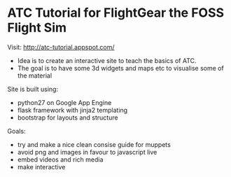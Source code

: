 # ATC Tutorial for FlightGear the FOSS Flight Sim

Visit: http://atc-tutorial.appspot.com/


- Idea is to create an interactive site to teach the basics of ATC.
- The goal is to have some 3d widgets and maps etc to visualise some of the material

Site is built using:
- python27 on Google App Engine
- flask framework with jinja2 templating
- bootstrap for layouts and structure

Goals:
- try and make a nice clean consise guide for muppets
- avoid png and images in favour to javascript live
- embed videos and rich media
- make interactive


